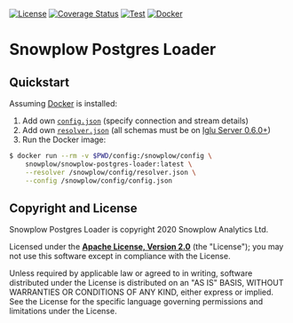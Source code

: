 [![License][license-image]][license]
[![Coverage Status][coveralls-image]][coveralls]
[![Test][test-image]][test]
[![Docker][docker-image]][docker]

# Snowplow Postgres Loader

## Quickstart

Assuming [Docker][docker] is installed:

1. Add own [`config.json`][config] (specify connection and stream details)
2. Add own [`resolver.json`][resolver] (all schemas must be on [Iglu Server 0.6.0+][iglu-server])
3. Run the Docker image:

```bash
$ docker run --rm -v $PWD/config:/snowplow/config \
    snowplow/snowplow-postgres-loader:latest \
    --resolver /snowplow/config/resolver.json \
    --config /snowplow/config/config.json
```

## Copyright and License

Snowplow Postgres Loader is copyright 2020 Snowplow Analytics Ltd.

Licensed under the **[Apache License, Version 2.0][license]** (the "License");
you may not use this software except in compliance with the License.

Unless required by applicable law or agreed to in writing, software
distributed under the License is distributed on an "AS IS" BASIS,
WITHOUT WARRANTIES OR CONDITIONS OF ANY KIND, either express or implied.
See the License for the specific language governing permissions and
limitations under the License.

[config]: https://github.com/snowplow-incubator/snowplow-postgres-loader/blob/master/config/config.json
[resolver]: https://github.com/snowplow-incubator/snowplow-postgres-loader/blob/master/config/resolver.json

[docker]: https://www.docker.com/
[iglu-server]: https://github.com/snowplow-incubator/iglu-server

[docker]: https://hub.docker.com/r/snowplow/snowplow-postgres-loader/tags
[docker-image]: https://img.shields.io/docker/v/snowplow/snowplow-postgres-loader/latest

[test]: https://github.com/snowplow-incubator/snowplow-postgres-loader/actions?query=workflow%3ATest
[test-image]: https://github.com/snowplow-incubator/snowplow-postgres-loader/workflows/Test/badge.svg

[license]: http://www.apache.org/licenses/LICENSE-2.0
[license-image]: http://img.shields.io/badge/license-Apache--2-blue.svg?style=flat

[coveralls]: https://coveralls.io/github/snowplow-incubator/snowplow-postgres-loader?branch=master
[coveralls-image]: https://coveralls.io/repos/github/snowplow-incubator/snowplow-postgres-loader/badge.svg?branch=master
